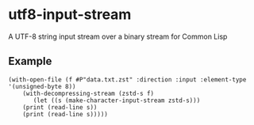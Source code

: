 # utf8-input-stream

A UTF-8 string input stream over a binary stream for Common Lisp

## Example

```Lisp
(with-open-file (f #P"data.txt.zst" :direction :input :element-type '(unsigned-byte 8))
    (with-decompressing-stream (zstd-s f)
       (let ((s (make-character-input-stream zstd-s)))
	(print (read-line s))
	(print (read-line s)))))
```
